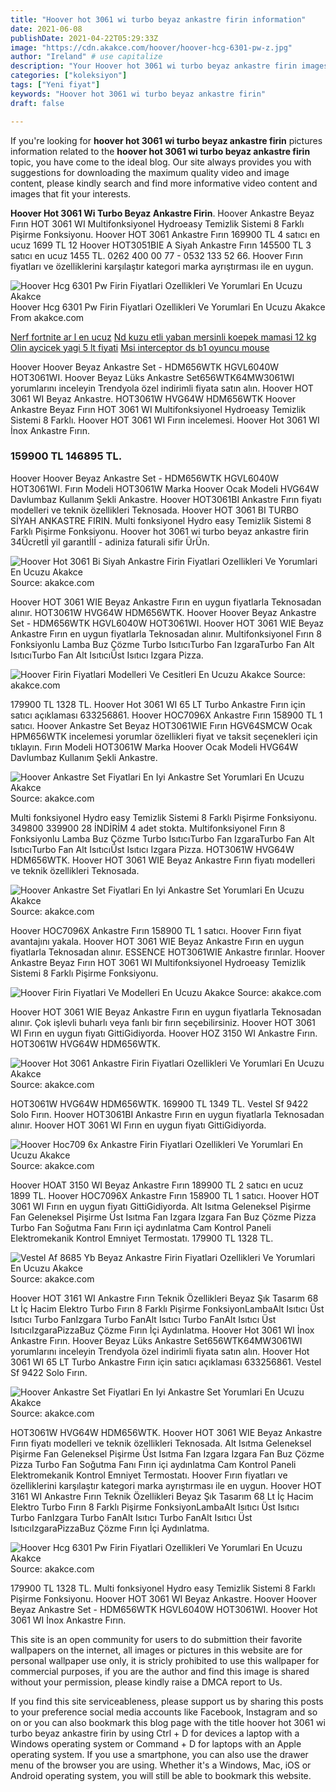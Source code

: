 ```yaml
---
title: "Hoover hot 3061 wi turbo beyaz ankastre firin information"
date: 2021-06-08
publishDate: 2021-04-22T05:29:33Z
image: "https://cdn.akakce.com/hoover/hoover-hcg-6301-pw-z.jpg"
author: "Ireland" # use capitalize
description: "Your Hoover hot 3061 wi turbo beyaz ankastre firin images are available. Hoover hot 3061 wi turbo beyaz ankastre firin are a topic that is being searched for and liked by netizens now. You can Find and Download the Hoover hot 3061 wi turbo beyaz ankastre firin files here. Get all free images."
categories: ["koleksiyon"]
tags: ["Yeni fiyat"]
keywords: "Hoover hot 3061 wi turbo beyaz ankastre firin"
draft: false

---
```


If you're looking for **hoover hot 3061 wi turbo beyaz ankastre firin** pictures information related to the **hoover hot 3061 wi turbo beyaz ankastre firin** topic, you have come to the ideal  blog.  Our site always  provides you with  suggestions  for downloading  the maximum  quality video and image  content, please kindly search and find more informative video content and images  that fit your interests.

**Hoover Hot 3061 Wi Turbo Beyaz Ankastre Firin**. Hoover Ankastre Beyaz Fırın HOT 3061 WI Multifonksiyonel Hydroeasy Temizlik Sistemi 8 Farklı Pişirme Fonksiyonu. Hoover HOT 3061 Ankastre Fırın 169900 TL 4 satıcı en ucuz 1699 TL 12 Hoover HOT3051BIE A Siyah Ankastre Fırın 145500 TL 3 satıcı en ucuz 1455 TL. 0262 400 00 77 - 0532 133 52 66. Hoover Fırın fiyatları ve özelliklerini karşılaştır kategori marka ayrıştırması ile en uygun.

![Hoover Hcg 6301 Pw Firin Fiyatlari Ozellikleri Ve Yorumlari En Ucuzu Akakce](https://cdn.akakce.com/hoover/hoover-hcg-6301-pw-z.jpg "Hoover Hcg 6301 Pw Firin Fiyatlari Ozellikleri Ve Yorumlari En Ucuzu Akakce")
Hoover Hcg 6301 Pw Firin Fiyatlari Ozellikleri Ve Yorumlari En Ucuzu Akakce From akakce.com

[Nerf fortnite ar l en ucuz](/nerf-fortnite-ar-l-en-ucuz/)
[Nd kuzu etli yaban mersinli koepek mamasi 12 kg](/nd-kuzu-etli-yaban-mersinli-koepek-mamasi-12-kg/)
[Olin aycicek yagi 5 lt fiyati](/olin-aycicek-yagi-5-lt-fiyati/)
[Msi interceptor ds b1 oyuncu mouse](/msi-interceptor-ds-b1-oyuncu-mouse/)

Hoover Hoover Beyaz Ankastre Set - HDM656WTK HGVL6040W HOT3061WI. Hoover Beyaz Lüks Ankastre Set656WTK64MW3061WI yorumlarını inceleyin Trendyola özel indirimli fiyata satın alın. Hoover HOT 3061 WI Beyaz Ankastre. HOT3061W HVG64W HDM656WTK Hoover Ankastre Beyaz Fırın HOT 3061 WI Multifonksiyonel Hydroeasy Temizlik Sistemi 8 Farklı. Hoover HOT 3061 WI Fırın incelemesi. Hoover Hot 3061 WI İnox Ankastre Fırın.

### 159900 TL 146895 TL.

Hoover Hoover Beyaz Ankastre Set - HDM656WTK HGVL6040W HOT3061WI. Fırın Modeli HOT3061W Marka Hoover Ocak Modeli HVG64W Davlumbaz Kullanım Şekli Ankastre. Hoover HOT3061BI Ankastre Fırın fiyatı modelleri ve teknik özellikleri Teknosada. Hoover HOT 3061 BI TURBO SİYAH ANKASTRE FIRIN. Multi fonksiyonel Hydro easy Temizlik Sistemi 8 Farklı Pişirme Fonksiyonu. Hoover hot 3061 wi turbo beyaz ankastre firin 34Ücretlİ yil garantİlİ - adiniza faturali sifir ÜrÜn.


![Hoover Hot 3061 Bi Siyah Ankastre Firin Fiyatlari Ozellikleri Ve Yorumlari En Ucuzu Akakce](https://cdn.akakce.com/hoover/hoover-hot-3061-bi-siyah-ankastre-z.jpg "Hoover Hot 3061 Bi Siyah Ankastre Firin Fiyatlari Ozellikleri Ve Yorumlari En Ucuzu Akakce")
Source: akakce.com

Hoover HOT 3061 WIE Beyaz Ankastre Fırın en uygun fiyatlarla Teknosadan alınır. HOT3061W HVG64W HDM656WTK. Hoover Hoover Beyaz Ankastre Set - HDM656WTK HGVL6040W HOT3061WI. Hoover HOT 3061 WIE Beyaz Ankastre Fırın en uygun fiyatlarla Teknosadan alınır. Multifonksiyonel Fırın 8 Fonksiyonlu Lamba Buz Çözme Turbo IsıtıcıTurbo Fan IzgaraTurbo Fan Alt IsıtıcıTurbo Fan Alt IsıtıcıÜst Isıtıcı Izgara Pizza.

![Hoover Firin Fiyatlari Modelleri Ve Cesitleri En Ucuzu Akakce](https://cdn.akakce.com/hoover/hoover-hoc1060-6b-siyah-ankastre-x.jpg "Hoover Firin Fiyatlari Modelleri Ve Cesitleri En Ucuzu Akakce")
Source: akakce.com

179900 TL 1328 TL. Hoover Hot 3061 WI 65 LT Turbo Ankastre Fırın için satıcı açıklaması 633256861. Hoover HOC7096X Ankastre Fırın 158900 TL 1 satıcı. Hoover Ankastre Set Beyaz HOT3061WIE Fırın HGV64SMCW Ocak HPM656WTK incelemesi yorumlar özellikleri fiyat ve taksit seçenekleri için tıklayın. Fırın Modeli HOT3061W Marka Hoover Ocak Modeli HVG64W Davlumbaz Kullanım Şekli Ankastre.

![Hoover Ankastre Set Fiyatlari En Iyi Ankastre Set Yorumlari En Ucuzu Akakce](https://mcdn01.gittigidiyor.net/68064/680641430_0.jpg "Hoover Ankastre Set Fiyatlari En Iyi Ankastre Set Yorumlari En Ucuzu Akakce")
Source: akakce.com

Multi fonksiyonel Hydro easy Temizlik Sistemi 8 Farklı Pişirme Fonksiyonu. 349800 339900 28 İNDİRİM 4 adet stokta. Multifonksiyonel Fırın 8 Fonksiyonlu Lamba Buz Çözme Turbo IsıtıcıTurbo Fan IzgaraTurbo Fan Alt IsıtıcıTurbo Fan Alt IsıtıcıÜst Isıtıcı Izgara Pizza. HOT3061W HVG64W HDM656WTK. Hoover HOT 3061 WIE Beyaz Ankastre Fırın fiyatı modelleri ve teknik özellikleri Teknosada.

![Hoover Ankastre Set Fiyatlari En Iyi Ankastre Set Yorumlari En Ucuzu Akakce](https://iis-akakce.akamaized.net/p.x?%2F%2Fmcdn01%2Egittigidiyor%2Enet%2F66460%2F664609361%5F0%2Ejpg "Hoover Ankastre Set Fiyatlari En Iyi Ankastre Set Yorumlari En Ucuzu Akakce")
Source: akakce.com

Hoover HOC7096X Ankastre Fırın 158900 TL 1 satıcı. Hoover Fırın fiyat avantajını yakala. Hoover HOT 3061 WIE Beyaz Ankastre Fırın en uygun fiyatlarla Teknosadan alınır. ESSENCE HOT3061WIE Ankastre fırınlar. Hoover Ankastre Beyaz Fırın HOT 3061 WI Multifonksiyonel Hydroeasy Temizlik Sistemi 8 Farklı Pişirme Fonksiyonu.

![Hoover Firin Fiyatlari Ve Modelleri En Ucuzu Akakce](https://cdn.akakce.com/hoover/hoover-hon100x-inox-ankastre-x.jpg "Hoover Firin Fiyatlari Ve Modelleri En Ucuzu Akakce")
Source: akakce.com

Hoover HOT 3061 WIE Beyaz Ankastre Fırın en uygun fiyatlarla Teknosadan alınır. Çok işlevli buharlı veya fanlı bir fırın seçebilirsiniz. Hoover HOT 3061 WI Fırın en uygun fiyatı GittiGidiyorda. Hoover HOZ 3150 WI Ankastre Fırın. HOT3061W HVG64W HDM656WTK.

![Hoover Hot 3061 Ankastre Firin Fiyatlari Ozellikleri Ve Yorumlari En Ucuzu Akakce](https://cdn.akakce.com/hoover/hoover-hot-3061-ankastre-z.jpg "Hoover Hot 3061 Ankastre Firin Fiyatlari Ozellikleri Ve Yorumlari En Ucuzu Akakce")
Source: akakce.com

HOT3061W HVG64W HDM656WTK. 169900 TL 1349 TL. Vestel Sf 9422 Solo Fırın. Hoover HOT3061BI Ankastre Fırın en uygun fiyatlarla Teknosadan alınır. Hoover HOT 3061 WI Fırın en uygun fiyatı GittiGidiyorda.

![Hoover Hoc709 6x Ankastre Firin Fiyatlari Ozellikleri Ve Yorumlari En Ucuzu Akakce](https://iis-akakce.akamaized.net/p.x?%2F%2Fcdn03%2Eciceksepeti%2Ecom%2Fcicek%2Fkc2350459%2D1%2FM%2Fhoover%2Dhoc709%2D6x%2Dankastre%2Dfirin%2Dkc2350459%2D1%2Dd9a950e17dca49eda1a56cb4c270ad46%2Ejpg "Hoover Hoc709 6x Ankastre Firin Fiyatlari Ozellikleri Ve Yorumlari En Ucuzu Akakce")
Source: akakce.com

Hoover HOAT 3150 WI Beyaz Ankastre Fırın 189900 TL 2 satıcı en ucuz 1899 TL. Hoover HOC7096X Ankastre Fırın 158900 TL 1 satıcı. Hoover HOT 3061 WI Fırın en uygun fiyatı GittiGidiyorda. Alt Isıtma Geleneksel Pişirme Fan Geleneksel Pişirme Üst Isıtma Fan Izgara Izgara Fan Buz Çözme Pizza Turbo Fan Soğutma Fanı Fırın içi aydınlatma Cam Kontrol Paneli Elektromekanik Kontrol Emniyet Termostatı. 179900 TL 1328 TL.

![Vestel Af 8685 Yb Beyaz Ankastre Firin Fiyatlari Ozellikleri Ve Yorumlari En Ucuzu Akakce](https://cdn.akakce.com/vestel/vestel-af-8685-yb-beyaz-ankastre-z.jpg "Vestel Af 8685 Yb Beyaz Ankastre Firin Fiyatlari Ozellikleri Ve Yorumlari En Ucuzu Akakce")
Source: akakce.com

Hoover HOT 3161 WI Ankastre Fırın Teknik Özellikleri Beyaz Şık Tasarım 68 Lt İç Hacim Elektro Turbo Fırın 8 Farklı Pişirme FonksiyonLambaAlt Isıtıcı Üst Isıtıcı Turbo FanIzgara Turbo FanAlt Isıtıcı Turbo FanAlt Isıtıcı Üst IsıtıcıIzgaraPizzaBuz Çözme Fırın İçi Aydınlatma. Hoover Hot 3061 WI İnox Ankastre Fırın. Hoover Beyaz Lüks Ankastre Set656WTK64MW3061WI yorumlarını inceleyin Trendyola özel indirimli fiyata satın alın. Hoover Hot 3061 WI 65 LT Turbo Ankastre Fırın için satıcı açıklaması 633256861. Vestel Sf 9422 Solo Fırın.

![Hoover Ankastre Set Fiyatlari En Iyi Ankastre Set Yorumlari En Ucuzu Akakce](https://iis-akakce.akamaized.net/p.x?%2F%2Fmcdn01%2Egittigidiyor%2Enet%2F61024%2F610244961%5F0%2Ejpg "Hoover Ankastre Set Fiyatlari En Iyi Ankastre Set Yorumlari En Ucuzu Akakce")
Source: akakce.com

HOT3061W HVG64W HDM656WTK. Hoover HOT 3061 WIE Beyaz Ankastre Fırın fiyatı modelleri ve teknik özellikleri Teknosada. Alt Isıtma Geleneksel Pişirme Fan Geleneksel Pişirme Üst Isıtma Fan Izgara Izgara Fan Buz Çözme Pizza Turbo Fan Soğutma Fanı Fırın içi aydınlatma Cam Kontrol Paneli Elektromekanik Kontrol Emniyet Termostatı. Hoover Fırın fiyatları ve özelliklerini karşılaştır kategori marka ayrıştırması ile en uygun. Hoover HOT 3161 WI Ankastre Fırın Teknik Özellikleri Beyaz Şık Tasarım 68 Lt İç Hacim Elektro Turbo Fırın 8 Farklı Pişirme FonksiyonLambaAlt Isıtıcı Üst Isıtıcı Turbo FanIzgara Turbo FanAlt Isıtıcı Turbo FanAlt Isıtıcı Üst IsıtıcıIzgaraPizzaBuz Çözme Fırın İçi Aydınlatma.

![Hoover Hcg 6301 Pw Firin Fiyatlari Ozellikleri Ve Yorumlari En Ucuzu Akakce](https://cdn.akakce.com/hoover/hoover-hcg-6301-pw-z.jpg "Hoover Hcg 6301 Pw Firin Fiyatlari Ozellikleri Ve Yorumlari En Ucuzu Akakce")
Source: akakce.com

179900 TL 1328 TL. Multi fonksiyonel Hydro easy Temizlik Sistemi 8 Farklı Pişirme Fonksiyonu. Hoover HOT 3061 WI Beyaz Ankastre. Hoover Hoover Beyaz Ankastre Set - HDM656WTK HGVL6040W HOT3061WI. Hoover Hot 3061 WI İnox Ankastre Fırın.

This site is an open community for users to do submittion their favorite wallpapers on the internet, all images or pictures in this website are for personal wallpaper use only, it is stricly prohibited to use this wallpaper for commercial purposes, if you are the author and find this image is shared without your permission, please kindly raise a DMCA report to Us.

If you find this site serviceableness, please support us by sharing this posts to your preference social media accounts like Facebook, Instagram and so on or you can also bookmark this blog page with the title hoover hot 3061 wi turbo beyaz ankastre firin by using Ctrl + D for devices a laptop with a Windows operating system or Command + D for laptops with an Apple operating system. If you use a smartphone, you can also use the drawer menu of the browser you are using. Whether it's a Windows, Mac, iOS or Android operating system, you will still be able to bookmark this website.
